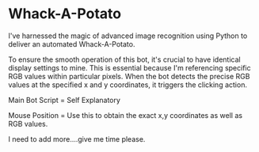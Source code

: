 # Whack-A-Potato
I've harnessed the magic of advanced image recognition using Python to deliver an automated Whack-A-Potato.

To ensure the smooth operation of this bot, it's crucial to have identical display settings to mine. This is essential because I'm referencing specific RGB values within particular pixels. When the bot detects the precise RGB values at the specified x and y coordinates, it triggers the clicking action.

Main Bot Script = Self Explanatory

Mouse Position = Use this to obtain the exact x,y coordinates as well as RGB values.

I need to add more....give me time please.
